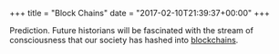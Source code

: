 +++
title = "Block Chains"
date = "2017-02-10T21:39:37+00:00"
+++

Prediction. Future historians will be fascinated with the stream of consciousness that our society has hashed into <a href="https://en.wikipedia.org/wiki/Blockchain_%28database%29">blockchains</a>.
			